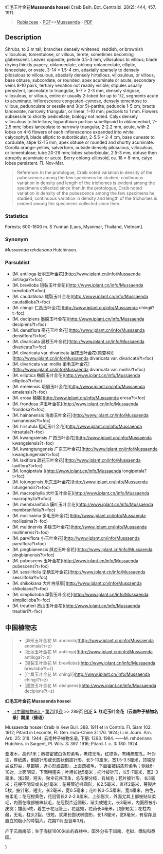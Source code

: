 红毛玉叶金花**Mussaenda hossei** Craib Beih. Bot. Centralbl. 28(2): 444, 457. 1911.

> [Rubiaceae](http://www.iplant.cn/info/Rubiaceae?t=foc) - [PDF](http://www.iplant.cn/foc/pdf/Rubiaceae.pdf)>>[Mussaenda](http://www.iplant.cn/info/Mussaenda?t=foc) - [PDF](http://www.iplant.cn/foc/pdf/Mussaenda.pdf)
## Description

Shrubs, to 2 m tall; branches densely whitened, reddish, or brownish villosulous, tomentulose, or villous, terete, sometimes becoming glabrescent. Leaves opposite; petiole 0.5-3 mm, villosulous to villous; blade drying thickly papery, oblanceolate, oblong-oblanceolate, elliptic, lanceolate, or ovate, 3-14 × 1.5-4 cm, adaxially sparsely to densely pilosulous to villosulous, abaxially densely hirtellous, villosulous, or villous, base obtuse, subcordate, or rounded, apex acuminate or acute; secondary veins 8-10 pairs, tertiary venation not readily visible; stipules usually persistent, lanceolate to triangular, 5-7 × 2-3 mm, densely strigose, villosulous, or villous, entire or usually 2-lobed for up to 1/2, segments acute to acuminate. Inflorescence congested-cymose, densely tomentose to villous, pedunculate or sessile and 3(or 5)-partite; peduncle 1-5 cm; bracts lanceolate, narrowly triangular, or linear, 1-10 mm; pedicels to 1 mm. Flowers subsessile to shortly pedicellate, biology not noted. Calyx densely villosulous to hirtellous; hypanthium portion subellipsoid to oblanceoloid, 2-2.5 mm; lobes lanceolate to narrowly triangular, 2-2.2 mm, acute, with 2 lobes on 4-6 flowers of each inflorescence expanded into white calycophyll, blade elliptic to suborbicular, 2-5.5 × 2-4 cm, base cuneate to cordulate, stipe 12-15 mm, apex obtuse or rounded and shortly acuminate. Corolla orange-yellow, salverform, outside densely pilosulous, villosulous, or tomentulose; tube 20-26 mm; lobes suborbicular, 2.5-3 mm, obtuse then abruptly acuminate or acute. Berry oblong-ellipsoid, ca. 18 × 8 mm, calyx lobes persistent. Fl. Nov-Mar.

> Reference: 
> In the protologue, Craib noted variation in density of the pubescence among the few specimens he studied; continuous variation in density and length of the trichomes is evident among the specimens collected since then.In the protologue, Craib noted variation in density of the pubescence among the few specimens he studied; continuous variation in density and length of the trichomes is evident among the specimens collected since then.

### Statistics
Forests; 600-1600 m. S Yunnan [Laos, Myanmar, Thailand, Vietnam].

### Synonym
*Mussaenda rehderiana* Hutchinson.

### Parsublist

* [M.  antiloga  壮丽玉叶金花](http://www.iplant.cn/info/Mussaenda antiloga?t=foc)
* [M.  breviloba  短裂玉叶金花](http://www.iplant.cn/info/Mussaenda breviloba?t=foc)
* [M.  caudatiloba  尾裂玉叶金花](http://www.iplant.cn/info/Mussaenda caudatiloba?t=foc)
* [M.  chingii  仁昌玉叶金花](http://www.iplant.cn/info/Mussaenda chingii?t=foc)
* [M.  decipiens  墨脱玉叶金花](http://www.iplant.cn/info/Mussaenda decipiens?t=foc)
* [M.  densiflora  密花玉叶金花](http://www.iplant.cn/info/Mussaenda densiflora?t=foc)
* [M.  divaricata  展枝玉叶金花](http://www.iplant.cn/info/Mussaenda divaricata?t=foc)
* [M.  divaricata var. divaricata  展枝玉叶金花(原变种)](http://www.iplant.cn/info/Mussaenda divaricata var. divaricata?t=foc)
* [M.  divaricata var. mollis  柔毛玉叶金花](http://www.iplant.cn/info/Mussaenda divaricata var. mollis?t=foc)
* [M.  elliptica  椭圆玉叶金花](http://www.iplant.cn/info/Mussaenda elliptica?t=foc)
* [M.  emeiensis  峨眉玉叶金花](http://www.iplant.cn/info/Mussaenda emeiensis?t=foc)
* [M.  erosa  楠藤](http://www.iplant.cn/info/Mussaenda erosa?t=foc)
* [M.  frondosa  洋玉叶金花](http://www.iplant.cn/info/Mussaenda frondosa?t=foc)
* [M.  hainanensis  海南玉叶金花](http://www.iplant.cn/info/Mussaenda hainanensis?t=foc)
* [M.  hirsutula  粗毛玉叶金花](http://www.iplant.cn/info/Mussaenda hirsutula?t=foc)
* [M.  kwangsiensis  广西玉叶金花](http://www.iplant.cn/info/Mussaenda kwangsiensis?t=foc)
* [M.  kwangtungensis  广东玉叶金花](http://www.iplant.cn/info/Mussaenda kwangtungensis?t=foc)
* [M.  laxiflora  疏花玉叶金花](http://www.iplant.cn/info/Mussaenda laxiflora?t=foc)
* [M.  longipetala  ](http://www.iplant.cn/info/Mussaenda longipetala?t=foc)
* [M.  lotungensis  乐东玉叶金花](http://www.iplant.cn/info/Mussaenda lotungensis?t=foc)
* [M.  macrophylla  大叶玉叶金花](http://www.iplant.cn/info/Mussaenda macrophylla?t=foc)
* [M.  membranifolia  膜叶玉叶金花](http://www.iplant.cn/info/Mussaenda membranifolia?t=foc)
* [M.  mollissima  多毛玉叶金花](http://www.iplant.cn/info/Mussaenda mollissima?t=foc)
* [M.  multinervis  多脉玉叶金花](http://www.iplant.cn/info/Mussaenda multinervis?t=foc)
* [M.  parviflora  小玉叶金花](http://www.iplant.cn/info/Mussaenda parviflora?t=foc)
* [M.  pingbianensis  屏边玉叶金花](http://www.iplant.cn/info/Mussaenda pingbianensis?t=foc)
* [M.  pubescens  玉叶金花](http://www.iplant.cn/info/Mussaenda pubescens?t=foc)
* [M.  sessilifolia  无柄玉叶金花](http://www.iplant.cn/info/Mussaenda sessilifolia?t=foc)
* [M.  shikokiana  大叶白纸扇](http://www.iplant.cn/info/Mussaenda shikokiana?t=foc)
* [M.  simpliciloba  单裂玉叶金花](http://www.iplant.cn/info/Mussaenda simpliciloba?t=foc)
* [M.  treutleri  贡山玉叶金花](http://www.iplant.cn/info/Mussaenda treutleri?t=foc)

## 中国植物志

> * [异形玉叶金花  M.  anomala](http://www.iplant.cn/info/Mussaenda anomala?t=z)
> * [壮丽玉叶金花  M.  antiloga](http://www.iplant.cn/info/Mussaenda antiloga?t=z)
> * [短裂玉叶金花  M.  breviloba](http://www.iplant.cn/info/Mussaenda breviloba?t=z)
> * [仁昌玉叶金花  M.  chingii](http://www.iplant.cn/info/Mussaenda chingii?t=z)
> * [墨脱玉叶金花  M.  decipiens](http://www.iplant.cn/info/Mussaenda decipiens?t=z)

**红毛玉叶金花 Mussaenda hossei**

* [《中国植物志》](http://www.iplant.cn/frps)- [第71(1)卷](http://www.iplant.cn/frps/vol/71(1)) >> 289页 [PDF](http://www.iplant.cn/frps/pdf/71(1)/289a.PDF)
**5. 红毛玉叶金花（云南种子植物名录）期里（傣语）**

Mussaenda hossei Craib in Kew Bull. 388. 1911 et in Contrib. Fl. Siam 102. 1912; Pitard in Lecomte, Fl. Gen. Indo-Chine 3: 176. 1924; Li in Journ. Arn. Arb. 25: 318. 1944; 云南种子植物名录, 下册: 1263. 1984. ——M. rehderiana Hutchins. in Sargent, Pl. Wils. 3: 397. 1916; Pitard. l. c. 3: 180. 1924.

亚灌木，高约1米；嫩枝密被白色短柔毛，老枝无毛，红棕色，有稀疏皮孔。叶对生，厚纸质，倒披针形或长圆状倒披针形，长3-10厘米，宽1.5-3.5厘米，顶端渐尖或短尖，基部钝，近心形或圆形，上面疏被毛，下面密被绢质短柔毛；侧脉8-10对，上面明显，下面稍隆突；叶柄长达5毫米；托叶披针形，长5-7毫米，宽2-3毫米，浅2裂，短尖。聚伞花序顶生，总花梗分枝，有绒毛；苞片披针形，长3毫米；花梗不明显或长达1毫米；花萼管近椭圆形，长2.5毫米，直径2毫米，萼裂片5枚，披针形，短尖，长2毫米，宽0.5毫米；花叶长3-5.5厘米，宽4厘米，白色，被柔毛；花冠橙黄色，花冠管长2.2-2.6厘米，上部膨大，外面尤其上部被贴伏柔毛，内面在喉部被棒状毛，花冠裂片近圆形，渐尖或短尖，长3毫米，内面密被小疣突；雄蕊5枚，着生于花冠管上，花丝短，花药长4毫米，顶部短尖；花柱内藏，无毛，柱头2裂，很短。浆果长圆状椭圆形，长1.8厘米，宽8毫米，有宿存且直立的极小的萼裂片。花期11月至翌年3月。

产于云南南部；生于海拔1600米处的森林中。国外分布于越南、老挝、缅甸和泰国。

}